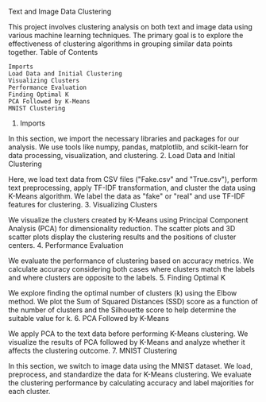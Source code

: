Text and Image Data Clustering

This project involves clustering analysis on both text and image data using various machine learning techniques. The primary goal is to explore the effectiveness of clustering algorithms in grouping similar data points together.
Table of Contents

    Imports
    Load Data and Initial Clustering
    Visualizing Clusters
    Performance Evaluation
    Finding Optimal K
    PCA Followed by K-Means
    MNIST Clustering

1. Imports <a name="imports"></a>

In this section, we import the necessary libraries and packages for our analysis. We use tools like numpy, pandas, matplotlib, and scikit-learn for data processing, visualization, and clustering.
2. Load Data and Initial Clustering <a name="load-data-and-initial-clustering"></a>

Here, we load text data from CSV files ("Fake.csv" and "True.csv"), perform text preprocessing, apply TF-IDF transformation, and cluster the data using K-Means algorithm. We label the data as "fake" or "real" and use TF-IDF features for clustering.
3. Visualizing Clusters <a name="visualizing-clusters"></a>

We visualize the clusters created by K-Means using Principal Component Analysis (PCA) for dimensionality reduction. The scatter plots and 3D scatter plots display the clustering results and the positions of cluster centers.
4. Performance Evaluation <a name="performance-evaluation"></a>

We evaluate the performance of clustering based on accuracy metrics. We calculate accuracy considering both cases where clusters match the labels and where clusters are opposite to the labels.
5. Finding Optimal K <a name="finding-optimal-k"></a>

We explore finding the optimal number of clusters (k) using the Elbow method. We plot the Sum of Squared Distances (SSD) score as a function of the number of clusters and the Silhouette score to help determine the suitable value for k.
6. PCA Followed by K-Means <a name="pca-followed-by-k-means"></a>

We apply PCA to the text data before performing K-Means clustering. We visualize the results of PCA followed by K-Means and analyze whether it affects the clustering outcome.
7. MNIST Clustering <a name="mnist-clustering"></a>

In this section, we switch to image data using the MNIST dataset. We load, preprocess, and standardize the data for K-Means clustering. We evaluate the clustering performance by calculating accuracy and label majorities for each cluster.
